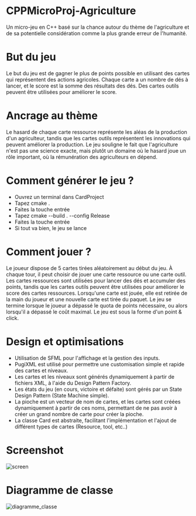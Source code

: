 # CPPMicroProj-Agriculture
Un micro-jeu en C++ basé sur la chance autour du thème de l'agriculture et de sa potentielle considération comme la plus grande erreur de l'humanité.

# But du jeu
Le but du jeu est de gagner le plus de points possible en utilisant des cartes qui représentent des actions agricoles. Chaque carte a un nombre de dés à lancer, et le score est la somme des résultats des dés. Des cartes outils peuvent être utilisées pour améliorer le score.

# Ancrage au thème
Le hasard de chaque carte ressource représente les aléas de la production d'un agriculteur, tandis que les cartes outils représentent les innovations qui peuvent améliorer la production.
Le jeu souligne le fait que l'agriculture n'est pas une science exacte, mais plutôt un domaine où le hasard joue un rôle important, où la rémunération des agriculteurs en dépend.

# Comment générer le jeu ?
- Ouvrez un terminal dans CardProject
- Tapez cmake .
- Faites la touche entrée
- Tapez cmake --build . --config Release
- Faites la touche entrée 
- Si tout va bien, le jeu se lance

# Comment jouer ?
Le joueur dispose de 5 cartes tirées aléatoirement au début du jeu. À chaque tour, il peut choisir de jouer une carte ressource ou une carte outil. Les cartes ressources sont utilisées pour lancer des dés et accumuler des points, tandis que les cartes outils peuvent être utilisées pour améliorer le score des cartes ressources.
Lorsqu'une carte est jouée, elle est retirée de la main du joueur et une nouvelle carte est tirée du paquet. Le jeu se termine lorsque le joueur a dépassé le quota de points nécessaire, ou alors lorsqu'il a dépassé le coût maximal.
Le jeu est sous la forme d'un point & click.

# Design et optimisations
- Utilisation de SFML pour l'affichage et la gestion des inputs.
- PugiXML est utilisé pour permettre une customisation simple et rapide des cartes et niveaux.
- Les cartes et les niveaux sont générés dynamiquement à partir de fichiers XML, à l'aide du Design Pattern Factory.
- Les états du jeu (en cours, victoire et défaite) sont gérés par un State Design Pattern (State Machine simple).
- La pioche est un vecteur de nom de cartes, et les cartes sont créées dynamiquement à partir de ces noms, permettant de ne pas avoir à créer un grand nombre de carte pour créer la pioche.
- La classe Card est abstraite, facilitant l'implémentation et l'ajout de différent types de cartes (Resource, tool, etc..)

# Screenshot
![screen](https://github.com/user-attachments/assets/bb15a6a5-02c6-42c2-b09d-cf335c68d752)


# Diagramme de classe
![diagramme_classe](https://github.com/user-attachments/assets/0783c5a2-715a-43f9-a818-2aa9f833dec4)


